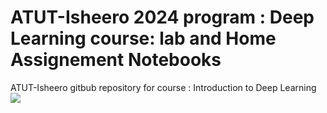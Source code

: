 # ATUT-Isheero 2024 program : Deep Learning course: lab and Home Assignement Notebooks
ATUT-Isheero gitbub repository for course : Introduction to Deep Learning
<a href="https://www.isheero.com/">
  <img src="https://www.google.fr/imgres?q=isheero&imgurl=https%3A%2F%2Fwww.isheero.com%2Fwp-content%2Fuploads%2F2022%2F08%2FLOGO_iSHEERO-6.png&imgrefurl=https%3A%2F%2Fwww.isheero.com%2F&docid=DCkG7LBGoj0ZvM&tbnid=JThIe6A4dkC6OM&vet=12ahUKEwjmmpmx9MSHAxWgRqQEHcavBbQQM3oECBYQAA..i&w=3736&h=1272&hcb=2&ved=2ahUKEwjmmpmx9MSHAxWgRqQEHcavBbQQM3oECBYQAA" />
</a>
